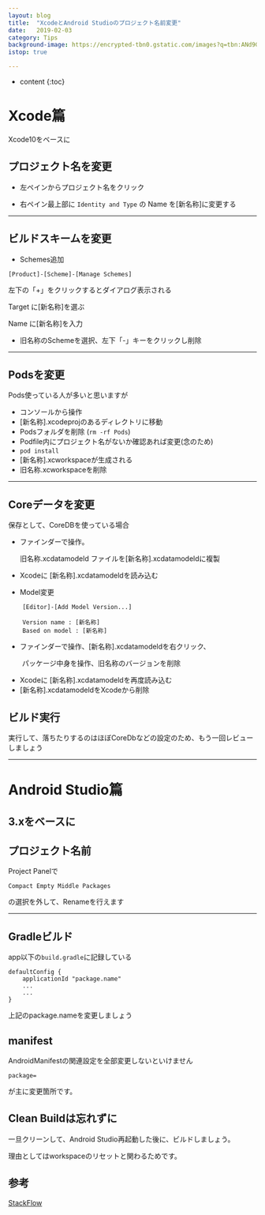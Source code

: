 ```yaml
---
layout: blog
title:  "XcodeとAndroid Studioのプロジェクト名前変更"
date:   2019-02-03
category: Tips
background-image: https://encrypted-tbn0.gstatic.com/images?q=tbn:ANd9GcT0k3WDMVS_ZxGIEkB2UgG31QhH3OcPTJf1KrPV_ugeaYmprYJggQ
istop: true

---
```


* content
{:toc}

# Xcode篇

Xcode10をベースに

## プロジェクト名を変更

- 左ペインからプロジェクト名をクリック

- 右ペイン最上部に ```Identity and Type``` の Name を[新名称]に変更する

---

## ビルドスキームを変更
- Schemes追加

```
[Product]-[Scheme]-[Manage Schemes]
```

左下の「+」をクリックするとダイアログ表示される

Target に[新名称]を選ぶ

Name に[新名称]を入力

- 旧名称のSchemeを選択、左下「-」キーをクリックし削除

---

## Podsを変更

Pods使っている人が多いと思いますが

- コンソールから操作
-  [新名称].xcodeprojのあるディレクトリに移動
-  Podsフォルダを削除 (```rm -rf Pods```)
-  Podfile内にプロジェクト名がないか確認あれば変更(念のため)
-  ```pod install```
-   [新名称].xcworkspaceが生成される
-   旧名称.xcworkspaceを削除

---

## Coreデータを変更

保存として、CoreDBを使っている場合

- ファインダーで操作。
  
  旧名称.xcdatamodeld ファイルを[新名称].xcdatamodeldに複製
- Xcodeに [新名称].xcdatamodeldを読み込む
- Model変更

```
	[Editor]-[Add Model Version...]
	
	Version name : [新名称]
	Based on model : [新名称]
```
- ファインダーで操作、[新名称].xcdatamodeldを右クリック、

　　パッケージ中身を操作、旧名称のバージョンを削除
- Xcodeに [新名称].xcdatamodeldを再度読み込む
-  [新名称].xcdatamodeldをXcodeから削除

## ビルド実行

実行して、落ちたりするのはほぼCoreDbなどの設定のため、もう一回レビューしましょう

---

# Android Studio篇

3.xをベースに
---

## プロジェクト名前

Project Panelで

```
Compact Empty Middle Packages
```

の選択を外して、Renameを行えます

---

## Gradleビルド

app以下の```build.gradle```に記録している

```
defaultConfig {
	applicationId "package.name"
	...
	...
}
```

上記のpackage.nameを変更しましょう

## manifest

AndroidManifestの関連設定を全部変更しないといけません

```package=```

が主に変更箇所です。

## Clean Buildは忘れずに

一旦クリーンして、Android Studio再起動した後に、ビルドしましょう。

理由としてはworkspaceのリセットと関わるためです。


## 参考

[StackFlow](https://stackoverflow.com/questions/16804093/rename-package-in-android-studio)

